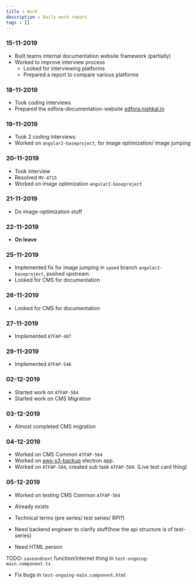 ```yaml
---
title : Work
description : Daily work report
tags : []
---
```


### 15-11-2019
* Built teams internal documentation website framework (partially)
* Worked to improve interview process
  * Looked for interviewing platforms
  * Prepared a report to compare various platforms

### 18-11-2019
* Took coding interviews
* Prepared the edfora-documentation-website [edfora.nishkal.in](https://edfora.nishkal.in)

### 19-11-2019
* Took 2 coding interviews
* Worked on `angular2-baseproject`, for image optimization/ image jumping

### 20-11-2019
* Took interview
* Resolved `MV-4715`
* Worked on image optimization `angular2-baseproject`

### 21-11-2019
* Do image-optimization stuff

### 22-11-2019
* **On leave**


### 25-11-2019
* Implemented fix for image jumping in `speed` branch `angular2-baseproject`, pushed upstream.
* Looked for CMS for documentation

### 26-11-2019
* Looked for CMS for documentation

### 27-11-2019
* Implemented `ATFAP-487`

### 29-11-2019
* Implemented `ATFAP-546`

### 02-12-2019
* Started work on `ATFAP-504`
* Started work on CMS Migration

### 03-12-2019
* Almost completed CMS migration

### 04-12-2019
* Worked on CMS Common `ATFAP-564`
* Worked on [aws-s3-backup](https://github.com/Nishkalkashyap/edfora-aws-s3-backup) electron app.
* Worked on `ATFAP-504`, created sub task `ATFAP-569`. (Live test card thing)

### 05-12-2019
* Worked on testing CMS Common `ATFAP-564`

* Already exists
* Technical terms (pre series/ test series/ RPI?)
* Need backend engineer to clarify stuff(how the api structure is of test-series)
* Need HTML person

TODO: `saveandnext` function/internet thing in `test-ongoing-main.component.ts` 
* Fix bugs in `test-ongoing-main.component.html`






